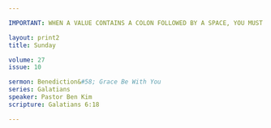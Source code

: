 ```yaml
---

IMPORTANT: WHEN A VALUE CONTAINS A COLON FOLLOWED BY A SPACE, YOU MUST USE &#58;

layout: print2
title: Sunday

volume: 27
issue: 10

sermon: Benediction&#58; Grace Be With You
series: Galatians
speaker: Pastor Ben Kim
scripture: Galatians 6:18

---
```

